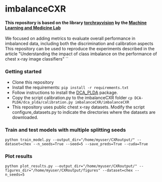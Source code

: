 
# imbalanceCXR

#### This repository is based on the library [torchrayvision](https://github.com/mlmed/torchxrayvision) by the [Machine Learning and Medicine Lab](https://mlmed.org/w/)

We focused on adding metrics to evaluate overall performance in imbalanced data, including both the discrimination and calibration aspects
This repository can be used to reproduce the experiments described in the article "Understanding the impact of class imbalance on the performance of chest x-ray image classifiers"
``
### Getting started

- Clone this repository
- Install the requirements: 
``pip install -r requirements.txt``
- Follow instructions to install the [DCA_PLDA](https://github.com/luferrer/DCA-PLDA) package. 
- Copy the script calibration.py to the imbalanceCXR folder
``cp DCA-PLDA/dca_plda/calibration.py imbalanceCXR/imbalanceCXR``
- This repository uses public chest x-ray datasets. Modify the script configure_datasets.py to indicate the directories where the datasets are downloaded.

### Train and test models with multiple splitting seeds

``python train_model.py --output_dir="/home/myuser/CXRoutput/" --dataset=chex --n_seeds=True --seed=5 --save_preds=True --cuda=True`` 

### Plot results

``python plot_results.py --output_dir="/home/myuser/CXRoutput/" --figures_dir="/home/myuser/CXRoutput/figures" --dataset=chex --n_seeds=5`` 
